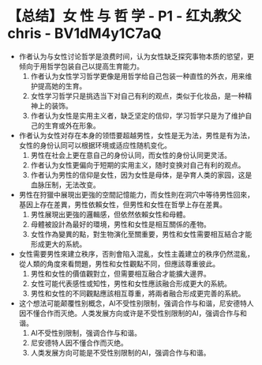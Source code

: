 # 【总结】女 性 与 哲 学 - P1 - 红丸教父chris - BV1dM4y1C7aQ

-   作者认为与女性讨论哲学是浪费时间，认为女性缺乏探究事物本质的慾望，更倾向于用哲学包装自己以提高生育能力。
    1.  作者认为女性学习哲学更像是用哲学给自己包装一种直性的外衣，用来维护提高她的生育。
    2.  女性学习哲学只是挑选当下对自己有利的观点，类似于化妆品，是一种精神上的装饰。
    3.  作者认为女性是实用主义者，缺乏坚定的信仰，学习哲学只是为了维护自己的生育或外在形象。
-   作者认为女性对存在本身的领悟要超越男性，女性是无为法，男性是有为法，女性的身份认同可以根据环境或适应性随机变化。
    1.  男性在社会上更在意自己的身份认同，而女性的身份认同更灵活。
    2.  作者认为女性更偏向于短期的实用主义，随时变换对自己有利的观点。
    3.  作者认为男性的信仰是女性，因为女性是母体，是孕育人类的家园，这是血脉压制，无法改变。
-   男性在狩獵中展現出更強的空間記憶能力，而女性則在洞穴中等待男性回來，基因上存在差異，男性依賴女性，但男性和女性在哲學上存在差異。
    1.  男性展現出更強的邏輯感，但依然依賴女性和母體。
    2.  母體被設計為最好的環境，男性和女性是相互關係的產物。
    3.  女性作為變異的點，對生物演化至關重要，男性和女性需要相互結合才能形成更大的系統。
-   女性需要男性來建立秩序，否則會陷入混亂，女性主義建立的秩序仍然混亂，從人類的角度來看問題，男性和女性觀點不同，但應該尊重彼此。
    1.  男性和女性的價值觀對立，但需要相互融合才能擴大邊界。
    2.  女性可能代表感性或知性，男性和女性應該融合形成更大的系統。
    3.  男性和女性的不同觀點應該相互尊重，將兩者融合形成更完善的系統。
-   这个想法可能颠覆性别概念，AI不受性别限制，强调合作与和谐，尼安德特人因不懂合作而灭绝。人类发展方向或许是不受性别限制的AI，强调合作与和谐。
    1.  AI不受性别限制，强调合作与和谐。
    2.  尼安德特人因不懂合作而灭绝。
    3.  人类发展方向可能是不受性别限制的AI，强调合作与和谐。
